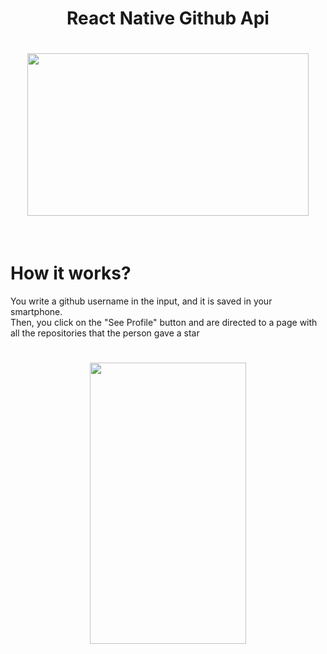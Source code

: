 <h1 align="center">
  React Native Github Api
  <br />
</h1>

<h1 align="center">
  <img src="https://hackernoon.com/hn-images/1*ub1DguhAtkCLvhUGuVGr6w.png" width="450px" height="260px" />
</h1>

<br />

# How it works?

You write a github username in the input, and it is saved in your smartphone. <br />
Then, you click on the "See Profile" button and are directed to a page with all the repositories that the person gave a star

<h1 align="center">
  <img src="./gifDemo.gif" width="250px" height="450px" />
</h1>

